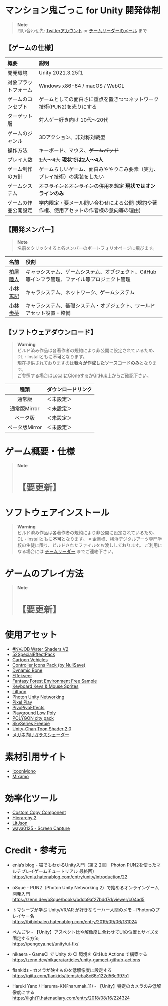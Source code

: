 # マンション鬼ごっこ for Unity 開発体制

> **Note**  
> 問い合わせ先: [Twitterアカウント](https://twitter.com/Smile_waya) or [チームリーダーのメール](<mailto:ntaishin4264@gmail.com>) まで

## 【ゲームの仕様】

| 概要                 | 説明                             |
| :------------------- | :------------------------------- |
| 開発環境             | Unity 2021.3.25f1 |
| 対象プラットフォーム | Windows x86-64 / macOS / WebGL |
| ゲームのコンセプト   | ゲームとしての面白さに重点を置きつつネットワーク技術(PUN2)を売りにする |
| ターゲット層         | 対人ゲー好き向け 10代～20代 |
| ゲームのジャンル     | 3Dアクション、非対称対戦型 |
| 操作方法             | キーボード、マウス、~~ゲームパッド~~ |
| プレイ人数           | ~~1人～4人~~ **現状では2人～4人**  |
| ゲーム制作の方針     | ゲームらしいゲーム、面白みややりこみ要素（実力、プレイ技術）の実装をしたい |
| ゲームシステム       | ~~オフラインとオンラインの併用を想定~~ **現状ではオンラインのみ** |
| ゲームの作品公開設定 | 学内限定・要メール問い合わせによる公開 (規約や著作権、使用アセットの作者様の意向等の理由) |

## 【開発メンバー】

> **Note**  
> 名前をクリックすると各メンバーのポートフォリオページに飛びます。

| 名前                                                    | 役割                                         |
| :-----------------------------------------------------: | :------------------------------------------- |
| [柏屋陸人](https://school.waya0125.com/portfolio)       | キャラシステム、ゲームシステム、オブジェクト、GitHub等インフラ管理、ファイル等プロジェクト管理 |
| [小林篤記](https://school.waya0125.com/aki_portfolio)   | キャラシステム、ネットワーク、ゲームシステム |
| [小林歩夢](https://school.waya0125.com/fuchi_portfolio) | キャラシステム、基礎システム・オブジェクト、ワールドアセット設置・整備 |

## 【ソフトウェアダウンロード】

> **Warning**  
> ビルド済み作品は各著作者の規約により非公開に設定されているため、DL・Installともに**不可**となります。  
> 現在提供されておりますのは**我々が作成したソースコードのみ**となります。  
> ご参照する場合はLocalにCloneするかGitHub上からご確認下さい。

| 種類           | ダウンロードリンク                     |
| :------------: | :------------------------------------- |
| 通常版         | ＜未設定＞ |
| 通常版Mirror   | ＜未設定＞ |
| ベータ版       | ＜未設定＞ |
| ベータ版Mirror | ＜未設定＞ |

# ゲーム概要・仕様
> **Note**  
> <h1>【要更新】</h1>

# ソフトウェアインストール
> **Warning**  
> ビルド済み作品は各著作者の規約により非公開に設定されているため、DL・Installともに**不可**となります。
> ※ 企業様、横浜デジタルアーツ専門学校の生徒に限り、ビルドされたファイルをお渡ししております。
> ご利用になる場合には <a href="mailto:ntaishin4264@gmail.com>" target="_blank">チームリーダー</a> までご連絡下さい。

# ゲームのプレイ方法
> **Note**   
> <h1>【要更新】</h1>

# 使用アセット
- [#NVJOB Water Shaders V2](https://assetstore.unity.com/packages/vfx/shaders/water-shaders-v2-x-149916?locale=ja-JP)
- [52SpecialEffectPack](https://assetstore.unity.com/packages/vfx/particles/spells/52-special-effects-pack-10419?locale=ja-JP)
- [Cartoon Vehicles](https://assetstore.unity.com/packages/3d/vehicles/simple-cars-cartoon-vehicles-26537)
- [Controller Icons Pack (by NullSave)](https://assetstore.unity.com/packages/2d/gui/icons/controller-icon-pack-128505)
- [Dynamic Bone](https://assetstore.unity.com/packages/tools/animation/dynamic-bone-16743?locale=ja-JP)
- [Effekseer](https://effekseer.github.io/jp/)
- [Fantasy Forest Environment Free Sample](https://assetstore.unity.com/packages/3d/environments/fantasy/fantasy-forest-environment-free-demo-35361)
- [Keyboard Keys & Mouse Sprites](https://assetstore.unity.com/packages/2d/gui/keyboard-keys-mouse-sprites-225232)
- [Liltoon](https://lilxyzw.github.io/lilToon/#/)
- [Photon Unity Networking](https://www.photonengine.com/ja-JP/PUN)
- [Pixel Play](https://assetstore.unity.com/packages/tools/gui/off-screen-target-indicator-71799)
- [PiyoPiyoEffects](https://booth.pm/ja/items/3955962)
- [Playground Low Poly](https://assetstore.unity.com/packages/3d/environments/playground-low-poly-191533?locale=ja-JP)
- [POLYGON city pack](https://assetstore.unity.com/packages/3d/environments/urban/polygon-city-low-poly-3d-art-by-synty-95214?locale=ja-JP)
- [SkySeries Freebie](https://assetstore.unity.com/packages/2d/textures-materials/sky/skybox-series-free-103633?locale=ja-JP)
- [Unity-Chan Toon Shader 2.0](https://github.com/unity3d-jp/UnityChanToonShaderVer2_Project)
- [メガネ向けガラスシェーダー](https://oyasumisan.booth.pm/items/1035152)

# 素材引用サイト
- [IcoonMono](https://icooon-mono.com/)
- [Mixamo](https://www.mixamo.com/#/)

# 効率化ツール
- [Costom Copy Component](https://unitech.hatenablog.com/entry/2018/03/21/184223)
- [Hierarchy 2](https://assetstore.unity.com/packages/tools/utilities/hierarchy-2-166483)
- [LitJson](https://litjson.net/)
- [waya0125 - Screen Capture](https://github.com/waya0125/ScreenCapture)

# Credit・参考元
- enia’s blog - 猫でもわかるUnity入門（第２２回　Photon PUN2を使ったマルチプレイゲームチュートリアル 最終回）  
  https://enia.hatenablog.com/entry/unity/introduction/22

- o8que - PUN2（Photon Unity Networking 2）で始めるオンラインゲーム開発入門  
  https://zenn.dev/o8que/books/bdcb9af27bdd7d/viewer/c04ad5

- トマシープが学ぶ Unity/VR/AR が好きなミーハー人間のメモ - Photonのプレイヤー名  
  https://bibinbaleo.hatenablog.com/entry/2019/09/06/131024

- ぺんごや - 【Unity】アスペクト比や解像度に合わせてUIの位置とサイズを固定する方法  
  https://pengoya.net/unity/ui-fix/

- nikaera - GameCI で Unity の CI 環境を GitHub Actions で構築する  
  https://zenn.dev/nikaera/articles/unity-gameci-github-actions

- flankids - カメラが映すものを低解像度に設定する  
  https://qiita.com/flankids/items/cba8c66c122d56e397b1

- Haruki Yano / Haruma-K(@harumak_11) - 【Unity】特定のカメラのみ低解像度にする  
  https://light11.hatenadiary.com/entry/2018/08/16/224324
